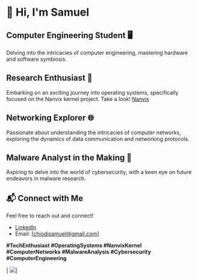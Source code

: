 # 👋 Hi, I'm Samuel

## Computer Engineering Student 🖥️
Delving into the intricacies of computer engineering, mastering hardware and software symbiosis.

## Research Enthusiast 🧠
Embarking on an exciting journey into operating systems, specifically focused on the Nanvix kernel project. Take a look! [Nanvix](https://github.com/nanvix/microkernel?tab=readme-ov-file)

## Networking Explorer 🌐
Passionate about understanding the intricacies of computer networks, exploring the dynamics of data communication and networking protocols.

## Malware Analyst in the Making 🔬
Aspiring to delve into the world of cybersecurity, with a keen eye on future endeavors in malware research.

## 📬 Connect with Me
Feel free to reach out and connect!
- [LinkedIn](https://www.linkedin.com/in/samuel-c-3a7026122/)
- Email: [chiodisamuel@gmail.com]

**#TechEnthusiast #OperatingSystems #NanvixKernel #ComputerNetworks #MalwareAnalysis #Cybersecurity #ComputerEngineering**

| ![](http://github-profile-summary-cards.vercel.app/api/cards/stats?username=arthurspk&theme=nord_dark)|
